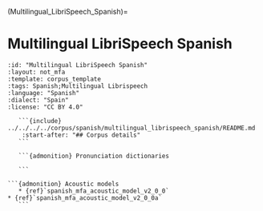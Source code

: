 
(Multilingual_LibriSpeech_Spanish)=
# Multilingual LibriSpeech Spanish

``````{corpus} Multilingual LibriSpeech Spanish
:id: "Multilingual LibriSpeech Spanish"
:layout: not_mfa
:template: corpus_template
:tags: Spanish;Multilingual Librispeech
:language: "Spanish"
:dialect: "Spain"
:license: "CC BY 4.0"

   ```{include} ../../../../corpus/spanish/multilingual_librispeech_spanish/README.md
    :start-after: "## Corpus details"
   ```

   ```{admonition} Pronunciation dictionaries

   ```

```{admonition} Acoustic models
   * {ref}`spanish_mfa_acoustic_model_v2_0_0`
* {ref}`spanish_mfa_acoustic_model_v2_0_0a`
   ```
``````

